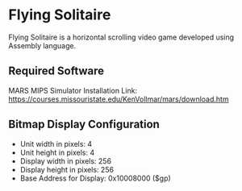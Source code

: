 # Flying Solitaire
Flying Solitaire is a horizontal scrolling video game developed using Assembly language.

## Required Software
MARS MIPS Simulator Installation Link: https://courses.missouristate.edu/KenVollmar/mars/download.htm

## Bitmap Display Configuration
- Unit width in pixels: 4
- Unit height in pixels: 4
- Display width in pixels: 256
- Display height in pixels: 256
- Base Address for Display: 0x10008000 ($gp)
